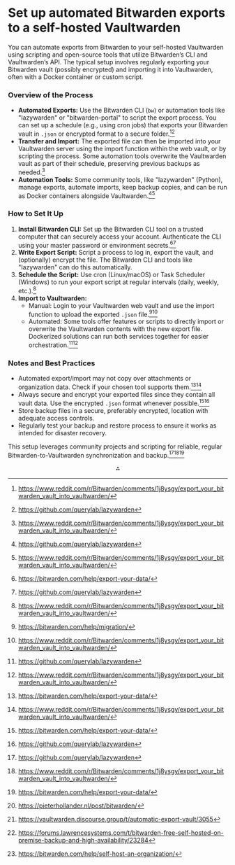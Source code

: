 # Set up automated Bitwarden exports to a self-hosted Vaultwarden

You can automate exports from Bitwarden to your self-hosted Vaultwarden using scripting and open-source tools that utilize Bitwarden’s CLI and Vaultwarden’s API. The typical setup involves regularly exporting your Bitwarden vault (possibly encrypted) and importing it into Vaultwarden, often with a Docker container or custom script.

### Overview of the Process

- **Automated Exports:** Use the Bitwarden CLI (`bw`) or automation tools like "lazywarden" or "bitwarden-portal" to script the export process. You can set up a schedule (e.g., using cron jobs) that exports your Bitwarden vault in `.json` or encrypted format to a secure folder.[^1][^8]
- **Transfer and Import:** The exported file can then be imported into your Vaultwarden server using the import function within the web vault, or by scripting the process. Some automation tools overwrite the Vaultwarden vault as part of their schedule, preserving previous backups as needed.[^1]
- **Automation Tools:** Some community tools, like "lazywarden" (Python), manage exports, automate imports, keep backup copies, and can be run as Docker containers alongside Vaultwarden.[^8][^1]


### How to Set It Up

1. **Install Bitwarden CLI:** Set up the Bitwarden CLI tool on a trusted computer that can securely access your account. Authenticate the CLI using your master password or environment secrets.[^2][^8]
2. **Write Export Script:** Script a process to log in, export the vault, and (optionally) encrypt the file. The Bitwarden CLI and tools like "lazywarden" can do this automatically.
3. **Schedule the Script:** Use cron (Linux/macOS) or Task Scheduler (Windows) to run your export script at regular intervals (daily, weekly, etc.).[^1]
4. **Import to Vaultwarden:**
    - Manual: Login to your Vaultwarden web vault and use the import function to upload the exported `.json` file.[^4][^1]
    - Automated: Some tools offer features or scripts to directly import or overwrite the Vaultwarden contents with the new export file. Dockerized solutions can run both services together for easier orchestration.[^8][^1]

### Notes and Best Practices

- Automated export/import may not copy over attachments or organization data. Check if your chosen tool supports them.[^2][^1]
- Always secure and encrypt your exported files since they contain all vault data. Use the encrypted `.json` format whenever possible.[^2][^8]
- Store backup files in a secure, preferably encrypted, location with adequate access controls.
- Regularly test your backup and restore process to ensure it works as intended for disaster recovery.

This setup leverages community projects and scripting for reliable, regular Bitwarden-to-Vaultwarden synchronization and backup.[^8][^1][^2]
<span style="display:none">[^3][^5][^6][^7]</span>

<div align="center">⁂</div>

[^1]: https://www.reddit.com/r/Bitwarden/comments/1j8ysgy/export_your_bitwarden_vault_into_vaultwarden/

[^2]: https://bitwarden.com/help/export-your-data/

[^3]: https://pieterhollander.nl/post/bitwarden/

[^4]: https://bitwarden.com/help/migration/

[^5]: https://vaultwarden.discourse.group/t/automatic-export-vault/3055

[^6]: https://forums.lawrencesystems.com/t/bitwarden-free-self-hosted-on-premise-backup-and-high-availability/23284

[^7]: https://bitwarden.com/help/self-host-an-organization/

[^8]: https://github.com/querylab/lazywarden

